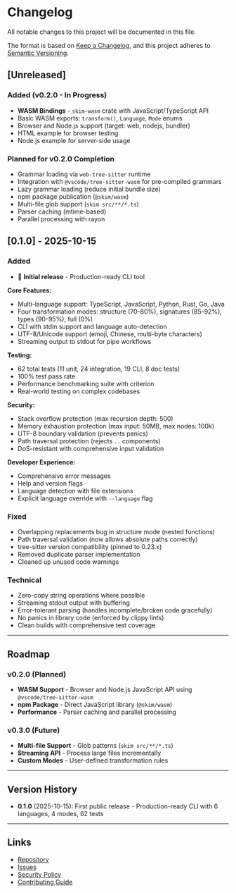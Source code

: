 # Changelog

All notable changes to this project will be documented in this file.

The format is based on [Keep a Changelog](https://keepachangelog.com/en/1.0.0/),
and this project adheres to [Semantic Versioning](https://semver.org/spec/v2.0.0.html).

## [Unreleased]

### Added (v0.2.0 - In Progress)
- **WASM Bindings** - `skim-wasm` crate with JavaScript/TypeScript API
- Basic WASM exports: `transform()`, `Language`, `Mode` enums
- Browser and Node.js support (target: web, nodejs, bundler)
- HTML example for browser testing
- Node.js example for server-side usage

### Planned for v0.2.0 Completion
- Grammar loading via `web-tree-sitter` runtime
- Integration with `@vscode/tree-sitter-wasm` for pre-compiled grammars
- Lazy grammar loading (reduce initial bundle size)
- npm package publication (`@skim/wasm`)
- Multi-file glob support (`skim src/**/*.ts`)
- Parser caching (mtime-based)
- Parallel processing with rayon

## [0.1.0] - 2025-10-15

### Added
- 🎉 **Initial release** - Production-ready CLI tool

**Core Features:**
- Multi-language support: TypeScript, JavaScript, Python, Rust, Go, Java
- Four transformation modes: structure (70-80%), signatures (85-92%), types (90-95%), full (0%)
- CLI with stdin support and language auto-detection
- UTF-8/Unicode support (emoji, Chinese, multi-byte characters)
- Streaming output to stdout for pipe workflows

**Testing:**
- 62 total tests (11 unit, 24 integration, 19 CLI, 8 doc tests)
- 100% test pass rate
- Performance benchmarking suite with criterion
- Real-world testing on complex codebases

**Security:**
- Stack overflow protection (max recursion depth: 500)
- Memory exhaustion protection (max input: 50MB, max nodes: 100k)
- UTF-8 boundary validation (prevents panics)
- Path traversal protection (rejects `..` components)
- DoS-resistant with comprehensive input validation

**Developer Experience:**
- Comprehensive error messages
- Help and version flags
- Language detection with file extensions
- Explicit language override with `--language` flag

### Fixed
- Overlapping replacements bug in structure mode (nested functions)
- Path traversal validation (now allows absolute paths correctly)
- tree-sitter version compatibility (pinned to 0.23.x)
- Removed duplicate parser implementation
- Cleaned up unused code warnings

### Technical
- Zero-copy string operations where possible
- Streaming stdout output with buffering
- Error-tolerant parsing (handles incomplete/broken code gracefully)
- No panics in library code (enforced by clippy lints)
- Clean builds with comprehensive test coverage

---

## Roadmap

### v0.2.0 (Planned)
- **WASM Support** - Browser and Node.js JavaScript API using `@vscode/tree-sitter-wasm`
- **npm Package** - Direct JavaScript library (`@skim/wasm`)
- **Performance** - Parser caching and parallel processing

### v0.3.0 (Future)
- **Multi-file Support** - Glob patterns (`skim src/**/*.ts`)
- **Streaming API** - Process large files incrementally
- **Custom Modes** - User-defined transformation rules

---

## Version History

- **0.1.0** (2025-10-15): First public release - Production-ready CLI with 6 languages, 4 modes, 62 tests

---

## Links

- [Repository](https://github.com/dean0x/skim)
- [Issues](https://github.com/dean0x/skim/issues)
- [Security Policy](SECURITY.md)
- [Contributing Guide](CONTRIBUTING.md)
